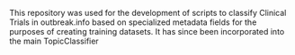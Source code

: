 This repository was used for the development of scripts to classify Clinical Trials in outbreak.info based on specialized metadata fields for the purposes of creating training datasets. It has since been incorporated into the main TopicClassifier 